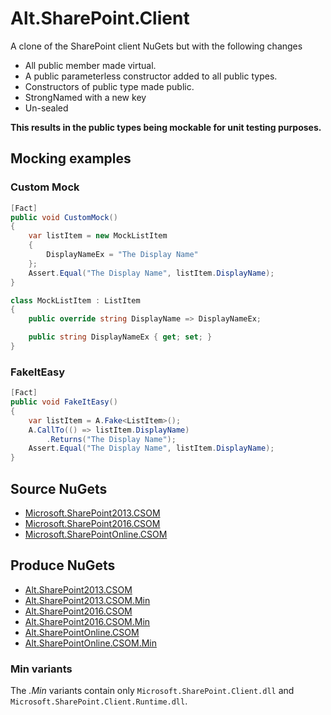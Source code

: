 # Alt.SharePoint.Client

A clone of the SharePoint client NuGets but with the following changes

 * All public member made virtual.
 * A public parameterless constructor added to all public types.
 * Constructors of public type made public.
 * StrongNamed with a new key
 * Un-sealed

**This results in the public types being mockable for unit testing purposes.**


## Mocking examples


### Custom Mock


```csharp
[Fact]
public void CustomMock()
{
    var listItem = new MockListItem
    {
        DisplayNameEx = "The Display Name"
    };
    Assert.Equal("The Display Name", listItem.DisplayName);
}

class MockListItem : ListItem
{
    public override string DisplayName => DisplayNameEx;

    public string DisplayNameEx { get; set; }
}
```


### FakeItEasy

```csharp
[Fact]
public void FakeItEasy()
{
    var listItem = A.Fake<ListItem>();
    A.CallTo(() => listItem.DisplayName)
        .Returns("The Display Name");
    Assert.Equal("The Display Name", listItem.DisplayName);
}
```


## Source NuGets

 * [Microsoft.SharePoint2013.CSOM](https://www.nuget.org/packages/Microsoft.SharePoint2013.CSOM/)
 * [Microsoft.SharePoint2016.CSOM](https://www.nuget.org/packages/Microsoft.SharePoint2016.CSOM/)
 * [Microsoft.SharePointOnline.CSOM](https://www.nuget.org/packages/Microsoft.SharePointOnline.CSOM/)


## Produce NuGets
 
 * [Alt.SharePoint2013.CSOM](https://www.nuget.org/packages/Alt.SharePoint2013.CSOM/)
 * [Alt.SharePoint2013.CSOM.Min](https://www.nuget.org/packages/Alt.SharePoint2013.CSOM.Min/)
 * [Alt.SharePoint2016.CSOM](https://www.nuget.org/packages/Alt.SharePoint2016.CSOM/)
 * [Alt.SharePoint2016.CSOM.Min](https://www.nuget.org/packages/Alt.SharePoint2016.CSOM.Min/)
 * [Alt.SharePointOnline.CSOM](https://www.nuget.org/packages/Alt.SharePointOnline.CSOM/)
 * [Alt.SharePointOnline.CSOM.Min](https://www.nuget.org/packages/Alt.SharePointOnline.CSOM.Min/)


### Min variants

The *.Min* variants contain only `Microsoft.SharePoint.Client.dll` and `Microsoft.SharePoint.Client.Runtime.dll`.